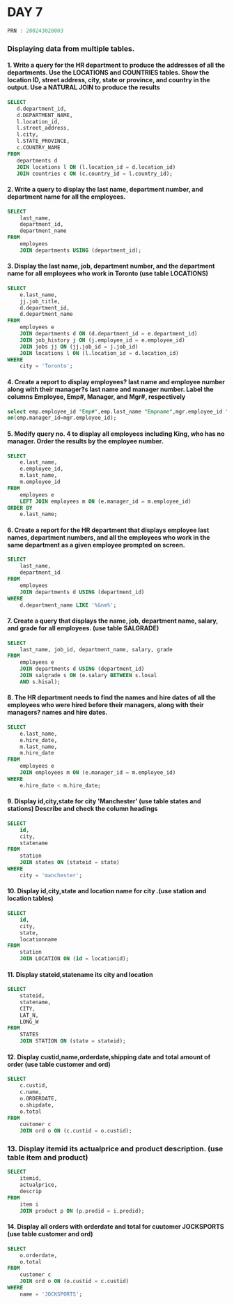 
# DAY 7

```C
PRN : 200243020003
```
### Displaying data from multiple tables.

 #### 1. Write a query for the HR department to produce the addresses of all the departments. Use the LOCATIONS and COUNTRIES tables. Show the location ID, street address, city, state or province, and country in the output. Use a NATURAL JOIN to produce the results
 ```sql
 SELECT
	d.department_id,
	d.DEPARTMENT_NAME,
	l.location_id,
	l.street_address,
	l.city,
	l.STATE_PROVINCE,
	c.COUNTRY_NAME
FROM
	departments d
	JOIN locations l ON (l.location_id = d.location_id)
	JOIN countries c ON (c.country_id = l.country_id);
```

#### 2. Write a query to display the last name, department number, and department name for all the employees.
```sql
SELECT
	last_name,
	department_id,
	department_name
FROM
	employees
	JOIN departments USING (department_id);
```

#### 3. Display the last name, job, department number, and the department name for all employees who work in Toronto (use table LOCATIONS)
```sql
SELECT
	e.last_name,
	jj.job_title,
	d.department_id,
	d.department_name
FROM
	employees e
	JOIN departments d ON (d.department_id = e.department_id)
	JOIN job_history j ON (j.employee_id = e.employee_id)
	JOIN jobs jj ON (jj.job_id = j.job_id)
	JOIN locations l ON (l.location_id = d.location_id)
WHERE
	city = 'Toronto';
```

#### 4. Create a report to display employees? last name and employee number along with their manager?s last name and manager number. Label the columns Employee, Emp#, Manager, and Mgr#, respectively
```sql
select emp.employee_id "Emp#",emp.last_name "Empname",mgr.employee_id "Mid#",mgr.last_name "Mgrname" from employees emp join employees mgr
on(emp.manager_id=mgr.employee_id);
```
#### 5. Modify query no. 4 to display all employees including King, who has no manager. Order the results by the employee number.
```sql
SELECT
	e.last_name,
	e.employee_id,
	m.last_name,
	m.employee_id
FROM
	employees e
	LEFT JOIN employees m ON (e.manager_id = m.employee_id)
ORDER BY
	e.last_name;
```

#### 6. Create a report for the HR department that displays employee last names, department numbers, and all the employees who work in the same department as a given employee prompted on screen.
```sql
SELECT
	last_name,
	department_id
FROM
	employees
	JOIN departments d USING (department_id)
WHERE
	d.department_name LIKE '%&nm%';
```


#### 7. Create a query that displays the name, job, department name, salary, and grade for all employees. (use table SALGRADE)
```sql
SELECT
	last_name, job_id, department_name, salary, grade
FROM
	employees e
	JOIN departments d USING (department_id)
	JOIN salgrade s ON (e.salary BETWEEN s.losal
	AND s.hisal);
```

#### 8. The HR department needs to find the names and hire dates of all the employees who were hired before their managers, along with their managers? names and hire dates.
```sql
SELECT
	e.last_name,
	e.hire_date,
	m.last_name,
	m.hire_date
FROM
	employees e
	JOIN employees m ON (e.manager_id = m.employee_id)
WHERE
	e.hire_date < m.hire_date;
```


#### 9. Display id,city,state for city 'Manchester' (use table states and stations) Describe and check the column headings 
```sql
SELECT
	id,
	city,
	statename
FROM
	station
	JOIN states ON (stateid = state)
WHERE
	city = 'manchester';
```

#### 10. Display id,city,state and location name for city .(use station and location tables)
```sql
SELECT
	id,
	city,
	state,
	locationname
FROM
	station
	JOIN LOCATION ON (id = locationid);
```

#### 11. Display stateid,statename its city and location
```sql
SELECT
	stateid,
	statename,
	CITY,
	LAT_N,
	LONG_W
FROM
	STATES
	JOIN STATION ON (state = stateid);
```

#### 12. Display custid,name,orderdate,shipping date and total amount of order (use table customer and ord)
```sql
SELECT
	c.custid,
	c.name,
	o.ORDERDATE,
	o.shipdate,
	o.total
FROM
	customer c
	JOIN ord o ON (c.custid = o.custid);
```

### 13. Display itemid its actualprice and product description. (use table item and product)
```sql
SELECT
	itemid,
	actualprice,
	descrip
FROM
	item i
	JOIN product p ON (p.prodid = i.prodid);
```

#### 14. Display all orders with orderdate and total for cuutomer JOCKSPORTS (use table customer and ord)
```sql
SELECT
	o.orderdate,
	o.total
FROM
	customer c
	JOIN ord o ON (o.custid = c.custid)
WHERE
	name = 'JOCKSPORTS';
```